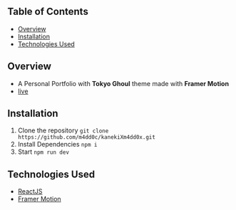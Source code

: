 ﻿## Table of Contents

- [Overview](#overview)
- [Installation](#installation)
- [Technologies Used](#technologies-used)

## Overview

- A Personal Portfolio with **Tokyo Ghoul** theme made with **Framer Motion**
- [live](https://m4dd0x.netlify.app/)

## Installation

1. Clone the repository
   ``` git clone https://github.com/m4dd0c/kanekiXm4dd0x.git ```
2. Install Dependencies
   ``` npm i ```
3. Start
   ``` npm run dev ```

## Technologies Used

- [ReactJS](#ReactJS)
- [Framer Motion](#framer-motion)
